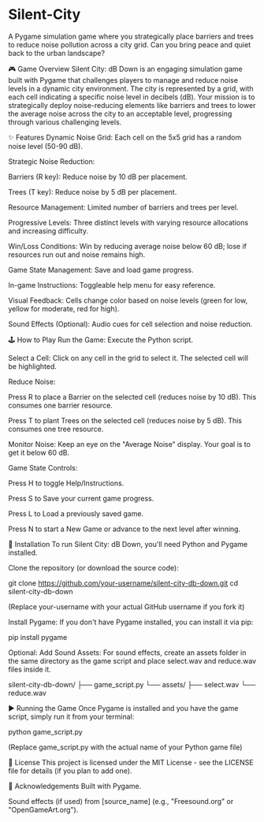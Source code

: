 # Silent-City
A Pygame simulation game where you strategically place barriers and trees to reduce noise pollution across a city grid. Can you bring peace and quiet back to the urban landscape?

🎮 Game Overview
Silent City: dB Down is an engaging simulation game built with Pygame that challenges players to manage and reduce noise levels in a dynamic city environment. The city is represented by a grid, with each cell indicating a specific noise level in decibels (dB). Your mission is to strategically deploy noise-reducing elements like barriers and trees to lower the average noise across the city to an acceptable level, progressing through various challenging levels.

✨ Features
Dynamic Noise Grid: Each cell on the 5x5 grid has a random noise level (50-90 dB).

Strategic Noise Reduction:

Barriers (R key): Reduce noise by 10 dB per placement.

Trees (T key): Reduce noise by 5 dB per placement.

Resource Management: Limited number of barriers and trees per level.

Progressive Levels: Three distinct levels with varying resource allocations and increasing difficulty.

Win/Loss Conditions: Win by reducing average noise below 60 dB; lose if resources run out and noise remains high.

Game State Management: Save and load game progress.

In-game Instructions: Toggleable help menu for easy reference.

Visual Feedback: Cells change color based on noise levels (green for low, yellow for moderate, red for high).

Sound Effects (Optional): Audio cues for cell selection and noise reduction.

🕹️ How to Play
Run the Game: Execute the Python script.

Select a Cell: Click on any cell in the grid to select it. The selected cell will be highlighted.

Reduce Noise:

Press R to place a Barrier on the selected cell (reduces noise by 10 dB). This consumes one barrier resource.

Press T to plant Trees on the selected cell (reduces noise by 5 dB). This consumes one tree resource.

Monitor Noise: Keep an eye on the "Average Noise" display. Your goal is to get it below 60 dB.

Game State Controls:

Press H to toggle Help/Instructions.

Press S to Save your current game progress.

Press L to Load a previously saved game.

Press N to start a New Game or advance to the next level after winning.

🚀 Installation
To run Silent City: dB Down, you'll need Python and Pygame installed.

Clone the repository (or download the source code):

git clone https://github.com/your-username/silent-city-db-down.git
cd silent-city-db-down

(Replace your-username with your actual GitHub username if you fork it)

Install Pygame:
If you don't have Pygame installed, you can install it via pip:

pip install pygame

Optional: Add Sound Assets:
For sound effects, create an assets folder in the same directory as the game script and place select.wav and reduce.wav files inside it.

silent-city-db-down/
├── game_script.py
└── assets/
    ├── select.wav
    └── reduce.wav

▶️ Running the Game
Once Pygame is installed and you have the game script, simply run it from your terminal:

python game_script.py

(Replace game_script.py with the actual name of your Python game file)

📄 License
This project is licensed under the MIT License - see the LICENSE file for details (if you plan to add one).

🙏 Acknowledgements
Built with Pygame.

Sound effects (if used) from [source_name] (e.g., "Freesound.org" or "OpenGameArt.org").
